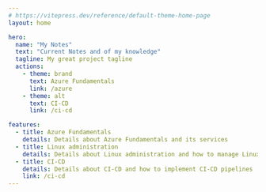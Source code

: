 ```yaml
---
# https://vitepress.dev/reference/default-theme-home-page
layout: home

hero:
  name: "My Notes"
  text: "Current Notes and of my knowledge"
  tagline: My great project tagline
  actions:
    - theme: brand
      text: Azure Fundamentals
      link: /azure
    - theme: alt
      text: CI-CD
      link: /ci-cd

features:
  - title: Azure Fundamentals
    details: Details about Azure Fundamentals and its services
  - title: Linux administration
    details: Details about Linux administration and how to manage Linux servers
  - title: CI-CD
    details: Details about CI-CD and how to implement CI-CD pipelines
    link: /ci-cd
---
```


